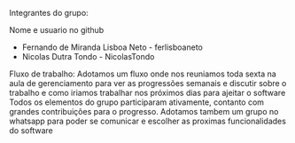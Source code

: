 Integrantes do grupo:

Nome e usuario no github
- Fernando de Miranda Lisboa Neto - ferlisboaneto
- Nicolas Dutra Tondo - NicolasTondo


Fluxo de trabalho:
Adotamos um fluxo onde nos reuniamos toda sexta na aula de gerenciamento para ver as progressões semanais e discutir sobre o trabalho e como iriamos trabalhar nos próximos dias para ajeitar o software
Todos os elementos do grupo participaram ativamente, contanto com grandes contribuições para o progresso.
Adotamos tambem um grupo no whatsapp para poder se comunicar e escolher as proximas funcionalidades do software
